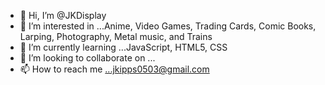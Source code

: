 - 👋 Hi, I’m @JKDisplay
- 👀 I’m interested in ...Anime, Video Games, Trading Cards, Comic Books, Larping, Photography, Metal music, and Trains
- 🌱 I’m currently learning ...JavaScript, HTML5, CSS
- 💞️ I’m looking to collaborate on ...
- 📫 How to reach me ...jkipps0503@gmail.com

<!---
JKDisplay/JKDisplay is a ✨ special ✨ repository because its `README.md` (this file) appears on your GitHub profile.
You can click the Preview link to take a look at your changes.
--->
